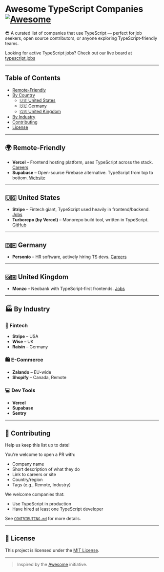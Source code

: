 # Awesome TypeScript Companies [![Awesome](https://awesome.re/badge.svg)](https://awesome.re)

😎 A curated list of companies that use TypeScript — perfect for job seekers, open source contributors, or anyone exploring TypeScript-friendly teams.

Looking for active TypeScript jobs? Check out our live board at [typescript.jobs](https://typescript.jobs)

---

## Table of Contents

- [Remote-Friendly](#remote-friendly)
- [By Country](#by-country)
  - [🇺🇸 United States](#united-states)
  - [🇩🇪 Germany](#germany)
  - [🇬🇧 United Kingdom](#united-kingdom)
- [By Industry](#by-industry)
- [Contributing](#contributing)
- [License](#license)

---

## 🌍 Remote-Friendly

- **Vercel** – Frontend hosting platform, uses TypeScript across the stack. [Careers](https://vercel.com/careers)
- **Supabase** – Open-source Firebase alternative. TypeScript from top to bottom. [Website](https://supabase.com)

---

## 🇺🇸 United States

- **Stripe** – Fintech giant, TypeScript used heavily in frontend/backend. [Jobs](https://stripe.com/jobs)
- **Turborepo (by Vercel)** – Monorepo build tool, written in TypeScript. [GitHub](https://github.com/vercel/turbo)

---

## 🇩🇪 Germany

- **Personio** – HR software, actively hiring TS devs. [Careers](https://www.personio.com/careers)

---

## 🇬🇧 United Kingdom

- **Monzo** – Neobank with TypeScript-first frontends. [Jobs](https://monzo.com/careers)

---

## 🏭 By Industry

### 🏦 Fintech
- **Stripe** – USA
- **Wise** – UK
- **Raisin** – Germany

### 🛍 E-Commerce
- **Zalando** – EU-wide
- **Shopify** – Canada, Remote

### 💻 Dev Tools
- **Vercel**
- **Supabase**
- **Sentry**

---

## 🤝 Contributing

Help us keep this list up to date!

You're welcome to open a PR with:

- Company name
- Short description of what they do
- Link to careers or site
- Country/region
- Tags (e.g., Remote, Industry)

We welcome companies that:
- Use TypeScript in production
- Have hired at least one TypeScript developer

See [`CONTRIBUTING.md`](CONTRIBUTING.md) for more details.

---

## 📄 License

This project is licensed under the [MIT License](LICENSE).

---

> Inspired by the [Awesome](https://github.com/sindresorhus/awesome) initiative.